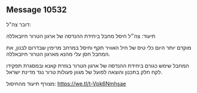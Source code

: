 ## Message 10532

דובר צה"ל:

תיעוד: צה״ל חיסל מחבל ביחידת ההנדסה של ארגון הטרור חיזבאללה

מוקדם יותר היום כלי טיס של חיל האוויר תקף וחיסל במרחב מרימין שבדרום לבנון, את המחבל חסן עלי מהנא מארגון הטרור חיזבאללה.

המחבל שימש כגורם ביחידת ההנדסה של ארגון הטרור בגזרת קאנא ובמסגרת תפקידו לקח חלק בתכנון והוצאה לפועל של מגוון פעולות טרור נגד מדינת ישראל.

מצורף תיעוד מהחיסול: https://we.tl/t-Vpk6Nmhsae

